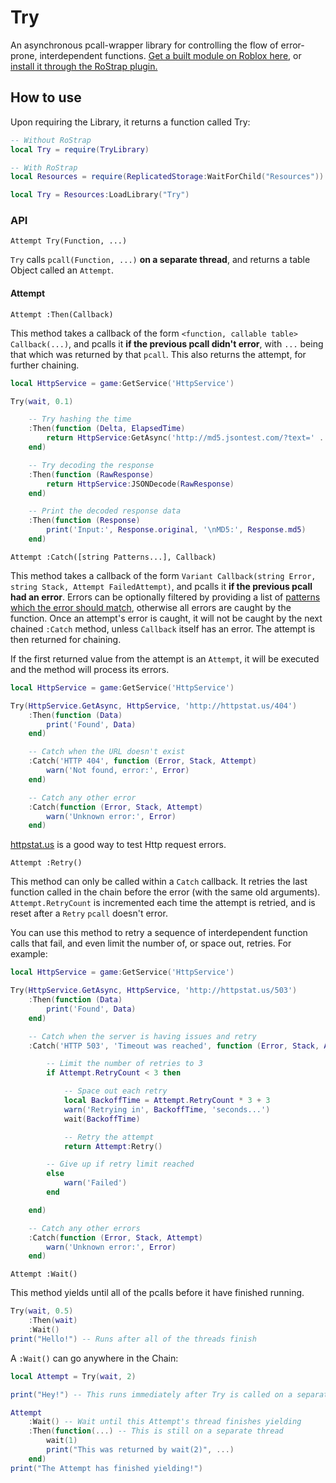 # Try
An asynchronous pcall-wrapper library for controlling the flow of error-prone, interdependent functions. [Get a built module on Roblox here](https://www.roblox.com/library/987135020/Try-Library-from-F3X), or [install it through the RoStrap plugin.](https://www.roblox.com/library/725884332/RoStrap)

## How to use
Upon requiring the Library, it returns a function called Try:
```lua
-- Without RoStrap
local Try = require(TryLibrary)
```
```lua
-- With RoStrap
local Resources = require(ReplicatedStorage:WaitForChild("Resources"))

local Try = Resources:LoadLibrary("Try")
```

### API
`Attempt Try(Function, ...)`

`Try` calls `pcall(Function, ...)` **on a separate thread**, and returns a table Object called an `Attempt`.

#### Attempt
`Attempt :Then(Callback)`

This method takes a callback of the form `<function, callable table> Callback(...)`, and pcalls it **if the previous pcall didn't error**, with `...` being that which was returned by that `pcall`. This also returns the attempt, for further chaining.

```lua
local HttpService = game:GetService('HttpService')

Try(wait, 0.1)

    -- Try hashing the time
    :Then(function (Delta, ElapsedTime)
        return HttpService:GetAsync('http://md5.jsontest.com/?text=' .. Delta)
    end)

    -- Try decoding the response
    :Then(function (RawResponse)
        return HttpService:JSONDecode(RawResponse)
    end)

    -- Print the decoded response data
    :Then(function (Response)
        print('Input:', Response.original, '\nMD5:', Response.md5)
    end)
```

`Attempt :Catch([string Patterns...], Callback)`

This method takes a callback of the form `Variant Callback(string Error, string Stack, Attempt FailedAttempt)`, and pcalls it **if the previous pcall had an error**. Errors can be optionally filtered by providing a list of [patterns which the error should match](http://wiki.roblox.com/index.php?title=String_pattern#Simple_matching), otherwise all errors are caught by the function. Once an attempt's error is caught, it will not be caught by the next chained `:Catch` method, unless `Callback` itself has an error. The attempt is then returned for chaining.

If the first returned value from the attempt is an `Attempt`, it will be executed and the method will process its errors.

```lua
local HttpService = game:GetService('HttpService')

Try(HttpService.GetAsync, HttpService, 'http://httpstat.us/404')
    :Then(function (Data)
        print('Found', Data)
    end)

    -- Catch when the URL doesn't exist
    :Catch('HTTP 404', function (Error, Stack, Attempt)
        warn('Not found, error:', Error)
    end)

    -- Catch any other error
    :Catch(function (Error, Stack, Attempt)
        warn('Unknown error:', Error)
    end)
```

[httpstat.us](http://httpstat.us/) is a good way to test Http request errors.

`Attempt :Retry()`

This method can only be called within a `Catch` callback. It retries the last function called in the chain before the error (with the same old arguments). `Attempt.RetryCount` is incremented each time the attempt is retried, and is reset after a `Retry` `pcall` doesn't error.

You can use this method to retry a sequence of interdependent function calls that fail, and even limit the number of, or space out, retries. For example:

```lua
local HttpService = game:GetService('HttpService')

Try(HttpService.GetAsync, HttpService, 'http://httpstat.us/503')
    :Then(function (Data)
        print('Found', Data)
    end)

    -- Catch when the server is having issues and retry
    :Catch('HTTP 503', 'Timeout was reached', function (Error, Stack, Attempt)

        -- Limit the number of retries to 3
        if Attempt.RetryCount < 3 then

            -- Space out each retry
            local BackoffTime = Attempt.RetryCount * 3 + 3
            warn('Retrying in', BackoffTime, 'seconds...')
            wait(BackoffTime)

            -- Retry the attempt
            return Attempt:Retry()

        -- Give up if retry limit reached
        else
            warn('Failed')
        end

    end)

    -- Catch any other errors
    :Catch(function (Error, Stack, Attempt)
        warn('Unknown error:', Error)
    end)
```

`Attempt :Wait()`

This method yields until all of the pcalls before it have finished running.

```lua
Try(wait, 0.5)
    :Then(wait)
    :Wait()
print("Hello!") -- Runs after all of the threads finish
```

A `:Wait()` can go anywhere in the Chain:

```lua
local Attempt = Try(wait, 2)

print("Hey!") -- This runs immediately after Try is called on a separate thread

Attempt
    :Wait() -- Wait until this Attempt's thread finishes yielding
    :Then(function(...) -- This is still on a separate thread
        wait(1)
        print("This was returned by wait(2)", ...)
    end)
print("The Attempt has finished yielding!")
```
